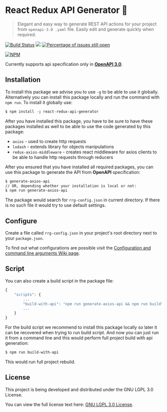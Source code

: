 # React Redux API Generator :lemon:

> Elegant and easy way to generate REST API actions for your project from `openapi-3.0 .yaml` file. Easily edit and generate quickly when required.

[![Build Status](https://travis-ci.org/MarkusBansky/react-redux-generator.svg?branch=master)](https://travis-ci.org/MarkusBansky/react-redux-generator) ![](https://github.com/MarkusBansky/react-redux-generator/workflows/Node%20CI/badge.svg) [![Percentage of issues still open](http://isitmaintained.com/badge/open/MarkusBansky/react-redux-generator.svg)](http://isitmaintained.com/project/MarkusBansky/react-redux-generator)

[![NPM](https://nodei.co/npm/react-redux-api-generator.png)](https://nodei.co/npm/react-redux-api-generator/)

Currently supports api specification only in [**OpenAPI 3.0**](https://github.com/OAI/OpenAPI-Specification/blob/master/versions/3.0.0.md).

## Installation

To install this package we advise you to use `-g` to be able to use it globally. Alternatively you 
can install this package locally and run the command with `npm run`. To install it globally use:

```bash
$ npm install -g react-redux-api-generator
```

After you have installed this package, you have to be sure to have these packages installed as well to be able to use the code generated by this package:

* `axios` - used to create http requests
* `lodash` - extends library for objects manipulations
* `redux-axios-middleware` - creates react middleware for axios clients to be able to handle http requests through reducers

After you ensured that you have installed all required packages, you can use this package to generate the API from **OpenAPI** specification:

```bash
$ generate-axios-api
// OR, depending whether your installation is local or not:
$ npm run generate-axios-api
```

The package would search for `rrg-config.json` in current directory. If there is no such file it would try to use default settings.

## Configure

Create a file called `rrg-config.json` in your project's root directory next to your `package.json`.

To find out what configurations are possible visit the [Configuration and command line arguments Wiki page](https://github.com/MarkusBansky/react-redux-generator/wiki/Config-and-command-line-arguments).

## Script

You can also create a build script in the package file:

```javascript
{
    "scripts": {
        ...
        "build-with-api": "npm run generate-axios-api && npm run build"
        ...
    }
}
```

For the build script we recommend to install this package locally so later it can be recovered when trying to run build script. And now you can just run it from a command line and this would perform full project build with api generation:

```bash
$ npm run build-with-api
```

This would run full project rebuild.

## License

This project is being developed and distributed under the GNU LGPL 3.0 License.

You can view the full license text here: [GNU LGPL 3.0 License](https://github.com/MarkusBansky/react-redux-generator/blob/master/LICENSE).

